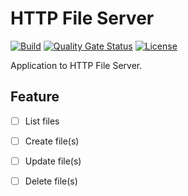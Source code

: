 # HTTP File Server

[![Build](https://github.com/donghoon-khan/http-file-server/actions/workflows/gradle.yml/badge.svg)](https://github.com/donghoon-khan/http-file-server/actions/workflows/gradle.yml)
[![Quality Gate Status](https://sonarcloud.io/api/project_badges/measure?project=donghoon-khan_http-file-server&metric=alert_status)](https://sonarcloud.io/dashboard?id=donghoon-khan_http-file-server)
[![License](https://img.shields.io/badge/License-Apache%202.0-blue.svg)](https://opensource.org/licenses/Apache-2.0)

Application to HTTP File Server.

## Feature

- [ ] List files
- [ ] Create file(s)
- [ ] Update file(s)
- [ ] Delete file(s)
  